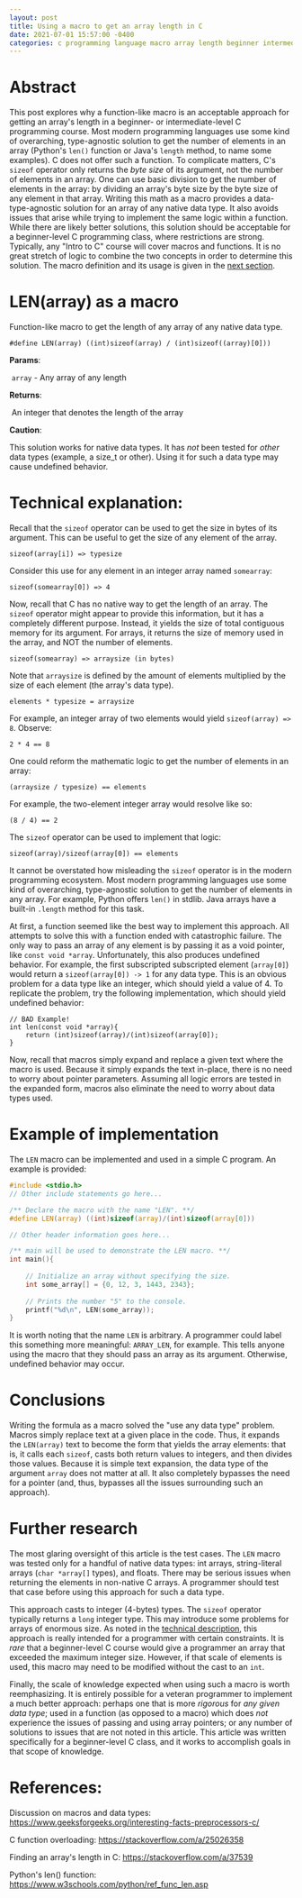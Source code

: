 ```yaml
---
layout: post
title: Using a macro to get an array length in C
date: 2021-07-01 15:57:00 -0400
categories: c programming language macro array length beginner intermediate function pointer
---
```


# Abstract

This post explores why a function-like macro is an acceptable approach for getting an array's length in a beginner- or intermediate-level C programming course. Most modern programming languages use some kind of overarching, type-agnostic solution to get the number of elements in an array (Python's `len()` function or Java's `length` method, to name some examples). C does not offer such a function. To complicate matters, C's `sizeof` operator only returns the *byte size* of its argument, not the number of elements in an array. One can use basic division to get the number of elements in the array: by dividing an array's byte size by the byte size of any element in that array. Writing this math as a macro provides a data-type-agnostic solution for an array of any native data type. It also avoids issues that arise while trying to implement the same logic within a function. While there are likely better solutions, this solution should be acceptable for a beginner-level C programming class, where restrictions are strong. Typically, any "Intro to C" course will cover macros and functions. It is no great stretch of logic to combine the two concepts in order to determine this solution. The macro definition and its usage is given in the [next section](#len(array)-as-a-macro).

# LEN(array) as a macro

Function-like macro to get the length of any array of any native data
type.

    #define LEN(array) ((int)sizeof(array) / (int)sizeof((array)[0]))

**Params**: 

​	`array` - Any array of any length

**Returns**: 

​	An integer that denotes the length of the array

**Caution**: 

This solution works for native data types. It has *not* been
tested for *other* data types (example, a size_t or other). Using it for
such a data type may cause undefined behavior.

# Technical explanation:

Recall that the `sizeof` operator can be used to get the size in bytes of its argument. This can be useful to get the size of any element of the array.

    sizeof(array[i]) => typesize 

Consider this use for any element in an integer array named `somearray`:

    sizeof(somearray[0]) => 4

Now, recall that C has no native way to get the length of an array. The `sizeof` operator might appear to provide this information, but it has a completely different purpose. Instead, it yields the size of total contiguous memory for its argument. For arrays, it returns the size of memory used in the array, and NOT the number of elements. 

```
sizeof(somearray) => arraysize (in bytes)
```

Note that `arraysize` is defined by the amount of elements multiplied by the size of each element (the array's data type).

    elements * typesize = arraysize

For example, an integer array of two elements would yield `sizeof(array) => 8`. Observe:

    2 * 4 == 8

One could reform the mathematic logic to get the number of elements in an array:

    (arraysize / typesize) == elements 

For example, the two-element integer array would resolve like so:

    (8 / 4) == 2 

The `sizeof` operator can be used to implement that logic:

    sizeof(array)/sizeof(array[0]) == elements 

It cannot be overstated how misleading the `sizeof` operator is in the modern programming ecosystem. Most modern programming languages use some kind of overarching, type-agnostic solution to get the number of elements in any array. For example, Python offers `len()` in stdlib. Java arrays have a built-in `.length` method for this task.

At first, a function seemed like the best way to implement this approach. All attempts to solve this with a function ended with catastrophic failure. The only way to pass an array of any element is by passing it as a void pointer, like `const void *array`. Unfortunately, this also produces undefined behavior. For example, the first subscripted subscripted element (`array[0]`) would return a `sizeof(array[0]) -> 1` for any data type. This is an obvious problem for a data type like an integer, which should yield a value of 4. To replicate the problem, try the following implementation, which should yield undefined behavior:

    // BAD Example!
    int len(const void *array){
        return (int)sizeof(array)/(int)sizeof(array[0]);
    }

Now, recall that macros simply expand and replace a given text where the macro is used. Because it simply expands the text in-place, there is no need to worry about pointer parameters. Assuming all logic errors are tested in the expanded form, macros also eliminate the need to worry about data types used. 

# Example of implementation 

The `LEN` macro can be implemented and used in a simple C program. An example is provided:

```c
#include <stdio.h>
// Other include statements go here...

/** Declare the macro with the name "LEN". **/
#define LEN(array) ((int)sizeof(array)/(int)sizeof(array[0]))

// Other header information goes here...

/** main will be used to demonstrate the LEN macro. **/
int main(){
	
    // Initialize an array without specifying the size.
    int some_array[] = {0, 12, 3, 1443, 2343};
    
    // Prints the number "5" to the console.
    printf("%d\n", LEN(some_array));    
}
```

It is worth noting that the name `LEN` is arbitrary. A programmer could label this something more meaningful: `ARRAY_LEN`, for example. This tells anyone using the macro that they should pass an array as its argument. Otherwise, undefined behavior may occur.

# Conclusions

Writing the formula as a macro solved the "use any data type" problem. Macros simply replace text at a given place in the code. Thus, it expands the `LEN(array)` text to become the form that yields the array elements: that is, it calls each `sizeof`, casts both return values to integers, and then divides those values. Because it is simple text expansion, the data type of the argument `array` does not matter at all. It also completely bypasses the need for a pointer (and, thus, bypasses all the issues surrounding such an approach).

# Further research

The most glaring oversight of this article is the test cases. The `LEN` macro was tested only for a handful of native data types: int arrays, string-literal arrays (`char *array[]` types), and floats. There may be serious issues when returning the elements in non-native C arrays. A programmer should test that case before using this approach for such a data type.

This approach casts to integer (4-bytes) types. The `sizeof` operator typically returns a `long` integer type. This may introduce some problems for arrays of enormous size. As noted in the [technical description](#technical-description), this approach is really intended for a programmer with certain constraints. It is *rare* that a beginner-level C course would give a programmer an array that exceeded the maximum integer size. However, if that scale of elements is used, this macro may need to be modified without the cast to an `int`.

Finally, the scale of knowledge expected when using such a macro is worth reemphasizing. It is entirely possible for a veteran programmer to implement a much better approach: perhaps one that is more *rigorous* for *any given data type*; used in a function (as opposed to a macro) which does *not* experience the issues of passing and using array pointers; or any number of solutions to issues that are not noted in this article. This article was written specifically for a beginner-level C class, and it works to accomplish goals in that scope of knowledge.

# References:

Discussion on macros and data types:
	https://www.geeksforgeeks.org/interesting-facts-preprocessors-c/

C function overloading:
	https://stackoverflow.com/a/25026358

Finding an array's length in C:
	https://stackoverflow.com/a/37539

Python's len() function:
	https://www.w3schools.com/python/ref_func_len.asp